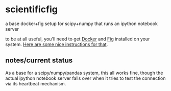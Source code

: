 scientificfig
=============

a base docker+fig setup for scipy+numpy that runs an ipython notebook server

to be at all useful, you'll need to get [Docker](https://www.docker.io/) and [Fig](http://orchardup.github.io/fig/index.html) installed on your system. [Here are some nice instructions for that](http://orchardup.github.io/fig/install.html).


notes/current status
--------------------
As a base for a scipy/numpy/pandas system, this all works fine, though the actual ipython notebook server falls over when it tries to test the connection via its heartbeat mechanism.
